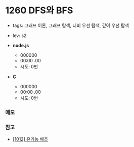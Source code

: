 # 1260 DFS와 BFS
 
 - tags: 그래프 이론, 그래프 탐색, 너비 우선 탐색, 깊이 우선 탐색
 - lev: s2

- **node.js**
  - 000000
  - 00:00 .00
  - 시도: 0번

- **C**
  - 000000
  - 00:00 .00
  - 시도: 0번

### 메모


### 참고
- [[1012] 유기농 배추](https://uhug.github.io/docs/1012)

